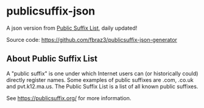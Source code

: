 # publicsuffix-json

A json version from [Public Suffix List](https://publicsuffix.org/), daily updated!

Source code: https://github.com/fbraz3/publicsuffix-json-generator

## About Public Suffix List

A "public suffix" is one under which Internet users can (or historically could) directly register names. Some examples of public suffixes are .com, .co.uk and pvt.k12.ma.us. The Public Suffix List is a list of all known public suffixes.

See https://publicsuffix.org/ for more information.
